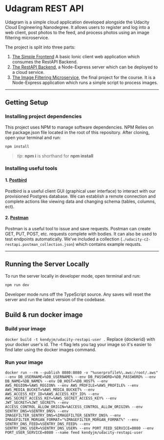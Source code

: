 # Udagram REST API

Udagram is a simple cloud application developed alongside the Udacity Cloud Engineering Nanodegree. It allows users to register and log into a web client, post photos to the feed, and process photos using an image filtering microservice.

The project is split into three parts:

1. [The Simple Frontend](../udacity-c2-frontend)
A basic Ionic client web application which consumes the RestAPI Backend.
2. [The RestAPI Backend](.), a Node-Express server which can be deployed to a cloud service.
3. [The Image Filtering Microservice](../../../project2-image-filter), the final project for the course. It is a Node-Express application which runs a simple script to process images.

***

## Getting Setup

### Installing project dependencies

This project uses NPM to manage software dependencies. NPM Relies on the package.json file located in the root of this repository. After cloning, open your terminal and run:

```bash
npm install
```

>_tip_: **npm i** is shorthand for **npm install**

### Installing useful tools

#### 1. [Postbird](https://github.com/paxa/postbird)

Postbird is a useful client GUI (graphical user interface) to interact with our provisioned Postgres database. We can establish a remote connection and complete actions like viewing data and changing schema (tables, columns, ect).

#### 2. [Postman](https://www.getpostman.com/downloads/)

Postman is a useful tool to issue and save requests. Postman can create GET, PUT, POST, etc. requests complete with bodies. It can also be used to test endpoints automatically. We've included a collection (`./udacity-c2-restapi.postman_collection.json`) which contains example requsts.

***

## Running the Server Locally

To run the server locally in developer mode, open terminal and run:

```bash
npm run dev
```

Developer mode runs off the TypeScript source. Any saves will reset the server and run the latest version of the codebase.

## Build & run docker image

### Build your image

`docker build -t kendyjm/udacity-restapi-user .`
Replace {dockerid} with your docker user's id.
The -t flag lets you tag your image so it's easier to find later using the docker images command.

### Run your image

`docker run --rm --publish 8080:8080 -v "%userprofile%\.aws:/root/.aws" --env DB_USERNAME=%DB_USERNAME% --env DB_PASSWORD=%DB_PASSWORD% --env DB_NAME=%DB_NAME% --env DB_HOST=%DB_HOST% --env AWS_REGION=%AWS_REGION% --env AWS_PROFILE=%AWS_PROFILE% --env AWS_MEDIA_BUCKET=%AWS_MEDIA_BUCKET% --env AWS_ACCESS_KEY_ID=%AWS_ACCESS_KEY_ID% --env AWS_SECRET_ACCESS_KEY=%AWS_SECRET_ACCESS_KEY% --env JWT_SECRET=%JWT_SECRET% --env ACCESS_CONTROL_ALLOW_ORIGIN=%ACCESS_CONTROL_ALLOW_ORIGIN% --env SENTRY_DNS=%SENTRY_DNS% --env IMAGEFILTER_SENTRY_DNS=%IMAGEFILTER_SENTRY_DNS% --env IMAGEFILTER_MORGAN_FORMAT="%IMAGEFILTER_MORGAN_FORMAT%" --env SENTRY_DNS_FEED=%SENTRY_DNS_FEED% --env SENTRY_DNS_USER=%SENTRY_DNS_USER% --env PORT_FEED_SERVICE=8080 --env PORT_USER_SERVICE=8080 --name feed kendyjm/udacity-restapi-user`
